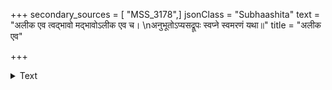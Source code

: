 +++
secondary_sources = [ "MSS_3178",]
jsonClass = "Subhaashita"
text = "अलीक एव त्वद्भावो मद्भावोऽलीक एव च।  \nअनुभूतोऽप्यसद्रूपः स्वप्ने स्वमरणं यथा॥"
title = "अलीक एव"

+++

<details><summary>Text</summary>

अलीक एव त्वद्भावो मद्भावोऽलीक एव च।  
अनुभूतोऽप्यसद्रूपः स्वप्ने स्वमरणं यथा॥
</details>
